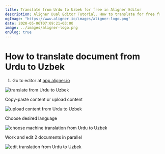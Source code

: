 ```yaml
---
title: Translate from Urdu to Uzbek for free in Aligner Editor
description: Aligner Dual Editor Tutorial. How to translate for free from Urdu to Uzbek. Aligner is multilingual document management platform. 
ogImage: "https://www.aligner.io/images/aligner-logo.png"
date: 2020-05-06T07:09:21+03:00
image: ../images/aligner-logo.png
onBlog: true
---
```


# How to translate document from Urdu to Uzbek

1. Go to editor at [app.aligner.io](https://app.aligner.io "Aligner App web page")

![translate from Urdu to Uzbek](../aligner-blank-editor.png "translate from Urdu to Uzbek")

Copy-paste content or upload content

![upload content from Urdu to Uzbek](../aligner-uploaded-document.png "upload content from Urdu to Uzbek")

Choose desired language

![choose machine translation from Urdu to Uzbek](../aligner-language-dropdown.png "choose machine translation from Urdu to Uzbek")

Work and edit 2 documents in parallel

![edit translation from Urdu to Uzbek](../aligner-double-sitded-editor.png "edit translation from Urdu to Uzbek")

